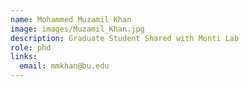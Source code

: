 ```yaml
---
name: Mohammed Muzamil Khan
image: images/Muzamil_Khan.jpg
description: Graduate Student Shared with Monti Lab
role: phd
links: 
  email: mmkhan@bu.edu
---
```



